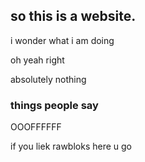 ## so this is a website.

i wonder what i am doing

oh yeah right

absolutely nothing

### things people say

OOOFFFFFF

if you liek rawbloks
here u go
